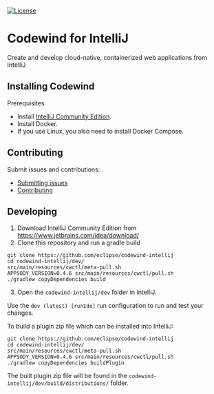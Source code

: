 [![License](https://img.shields.io/badge/License-EPL%202.0-red.svg?label=license&logo=eclipse)](https://www.eclipse.org/legal/epl-2.0/)

# Codewind for IntelliJ
Create and develop cloud-native, containerized web applications from IntelliJ

## Installing Codewind

Prerequisites
- Install [IntelliJ Community Edition](https://www.jetbrains.com/idea/download/).
- Install Docker.
- If you use Linux, you also need to install Docker Compose.

## Contributing
Submit issues and contributions:
- [Submitting issues](https://github.com/eclipse/codewind/issues)
- [Contributing](CONTRIBUTING.md)

## Developing

1. Download IntelliJ Community Edition from https://www.jetbrains.com/idea/download/
2. Clone this repository and run a gradle build
```
git clone https://github.com/eclipse/codewind-intellij
cd codewind-intellij/dev/
src/main/resources/cwctl/meta-pull.sh
APPSODY_VERSION=0.4.6 src/main/resources/cwctl/pull.sh
./gradlew copyDependencies build
```
3. Open the `codewind-intellij/dev` folder in IntelliJ.

Use the `dev (latest) [runIde]` run configuration to run and test your changes.

To build a plugin zip file which can be installed into IntelliJ:
```
git clone https://github.com/eclipse/codewind-intellij
cd codewind-intellij/dev/
src/main/resources/cwctl/meta-pull.sh
APPSODY_VERSION=0.4.6 src/main/resources/cwctl/pull.sh
./gradlew copyDependencies buildPlugin
```
The built plugin zip file will be found in the `codewind-intellij/dev/build/distributions/` folder.
